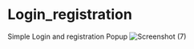 # Login_registration
Simple Login and registration Popup
![Screenshot (7)](https://user-images.githubusercontent.com/97334928/183256815-810e19d3-76ab-499c-901d-d129e3132c3d.png)
